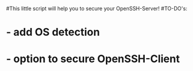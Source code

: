 #This little script will help you to secure your OpenSSH-Server!
#TO-DO's: 
#	- add OS detection
#	- option to secure OpenSSH-Client
#
#

